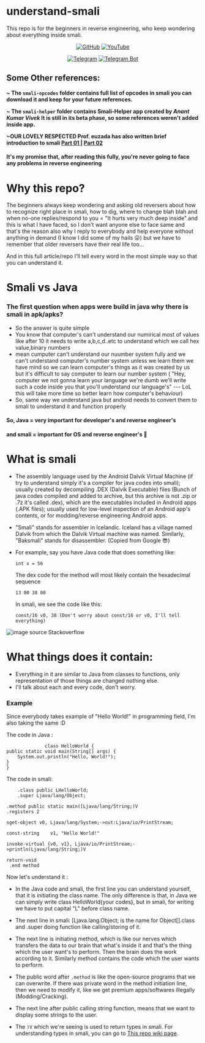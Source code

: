# understand-smali
This repo is for the beginners in reverse engineering, who keep wondering about everything inside smali.

<p align="center">
<a href="https://github.com/AbhiTheModder"><img title="GitHub" src="https://img.shields.io/badge/Abhi-TheModder-brightgreen?style=for-the-badge&logo=github"></a>
<a href="https://www.youtube.com/channel/UCtBILuQgvXHPfvOUdcmMS2Q"><img title="YouTube" src="https://img.shields.io/badge/YouTube-Abhi The MØÐÐĒR-red?style=for-the-badge&logo=Youtube"></a>
</p>

<p align="center">
<a href="https://t.me/joinchat/xP-wW-A5mIBmMjY1"><img title="Telegram" src="https://img.shields.io/badge/Telegram-black?style=for-the-badge&logo=Telegram"></a>
<a href="https://t.me/Mods_byAbhi_demandbot"><img title="Telegram Bot" src="https://img.shields.io/badge/Telegram-bot-black?style=for-the-badge&logo=Telegram_bot"></a>

## Some Other references:

<b> ~ The <code>smali-opcodes</code> folder contains full list of opcodes in smali you can download it and keep for your future references. </b>

<b>~ The <code>smali-helper</code> folder contains Smali-Helper app created by <i>Anant Kumar Vivek</i> It is still in its beta phase, so some references weren't added inside app. </b>

<b>~OUR LOVELY RESPECTED Prof. euzada has also written brief introduction to smali <a href="https://telegra.ph/Introduction-to-Smali-06-29"> Part 01 </a> | <a href="https://github.com/AbhiTheModder/understand-smali/blob/main/Introduction%20to%20smali%20by%20euzada%20part%202.md"> Part 02</a></b>

#### It's my promise that, after reading this fully, you're never going to face any problems in reverse engineering

# Why this repo?
The beginners always keep wondering and asking old reversers about how to recognize right place in smali, how to dig, where to change blah blah and when no-one replies/respond to you = "It hurts very much deep inside" and this is what I have faced, so I don't want anyone else to face same and that's the reason also why I reply to everybody and help everyone without anything in demand (I know I did some of my hails 😜) but we have to remember that older reversers have their real life too...

And in this full article/repo I'll tell every word in the most simple way so that you can understand it.

# Smali vs Java
### The first question when apps were build in java why there is smali in apk/apks?
   - So the answer is quite simple 
   - You know that computer's can't understand our numirical most of values like after 10 it needs to write a,b,c,d..etc to understand which we call hex value,binary numbers  
   - mean cumputer can't understand our nuumber system fully and we can't understand computer's number system unless we learn them we have mind so we can learn computer's things as it was created by us but it's difficult to say computer to learn our number system ( "Hey, computer we not gonna learn your language we're dumb we'll write such a code inside you that you'll understand our language's" --- LoL this will take more time so better learn how computer's behaviour)
   - So, same way we understand java but android needs to convert them to smali to understand it and function properly
#### So, Java = very important for developer's and reverse engineer's 
#### and smali = important for OS and reverse engineer's 🤣

# What is smali
   - The assembly language used by the Android Dalvik Virtual Machine (if try to understand simply it's a compiler for java codes into smali); usually created by decompiling .DEX (Dalvik Executable) files (Bunch of java codes compiled and added to archive, but this archive is not .zip or .7z it's called .dex), which are the executables included in Android apps (.APK files); usually used for low-level inspection of an Android app's contents, or for modding/reverse engineering Android apps.
   -  "Smali" stands for assembler in Icelandic. Iceland has a village named Dalvik from which the Dalvik Virtual machine was named. Similarly, "Baksmali" stands for disassembler. (Copied from Google 😎)
   -  For example, say you have Java code that does something like:

          int x = 56
       The dex code for the method will most likely contain the hexadecimal sequence

          13 00 38 00
       In smali, we see the code like this:
           
          const/16 v0, 38 (Don't worry about const/16 or v0, I'll tell everything)
          
![image](https://i.stack.imgur.com/nEEK5.png)
source Stackoverflow

# What things does it contain:
   - Everything in it are similar to Java from classes to functions, only representation of those things are changed nothing else.
   - I'll talk about each and every code, don't worry.


### Example
   Since everybody takes example of "Hello World!" in programming field, I'm also taking the same :D
   
   The code in Java :
                  
                  class HelloWorld {
    public static void main(String[] args) {
        System.out.println("Hello, World!"); 
    }
    }
  The code in smali:
  
        .class public LHelloWorld;
        .super Ljava/lang/Object;

    .method public static main([Ljava/lang/String;)V
    .registers 2

    sget-object v0, Ljava/lang/System;->out:Ljava/io/PrintStream;

    const-string	v1, "Hello World!"

    invoke-virtual {v0, v1}, Ljava/io/PrintStream;->println(Ljava/lang/String;)V

    return-void
     .end method
     
Now let's understand it :
   - In the Java code and smali, the first line you can understand yourself, that it is initiating the class name. The only difference is that, in Java we can simply write class HelloWorld{your codes}, but in smali, for writing we have to put capital "L" before class name.
   - The next line in smali:
        [Ljava.lang.Object; is the name for Object[].class  and .super doing function like calling/storing of it.

   - The next line is initiating method, which is like our nerves which transfers the data to our brain that what's inside it and that's the thing which the user want's to perform. Then the brain does the work according to it. Similarly method contains the code which the user wants to perform. 
   - The public word after `.method` is like the open-source programs that we can overwrite. If there was private word in the method initiation line, then we need to modify it, like we get premium apps/softwares illegally (Modding/Cracking).
   - The next line after public calling string function, means that we want to display some strings to the user. 
   - The `)V` which we're seeing is used to return types in smali. For understanding types in smali, you can go to <a href="https://github.com/AbhiTheModder/understand-smali/wiki">This repo wiki page</a>.
